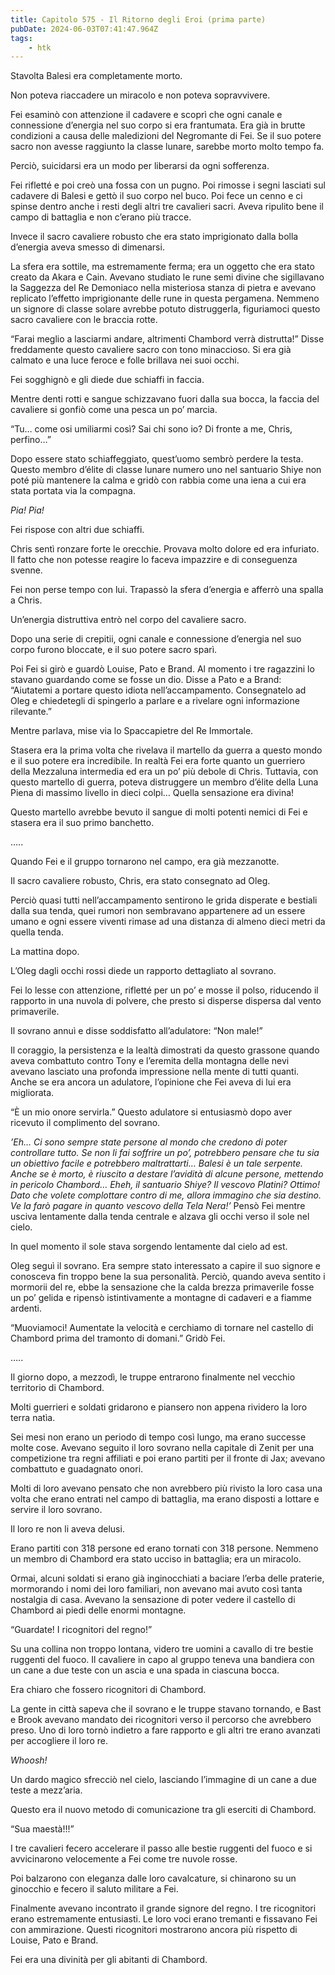 ```yaml
---
title: Capitolo 575 - Il Ritorno degli Eroi (prima parte)
pubDate: 2024-06-03T07:41:47.964Z
tags:
    - htk
---
```


Stavolta Balesi era completamente morto.

Non poteva riaccadere un miracolo e non poteva sopravvivere.

Fei esaminò con attenzione il cadavere e scoprì che ogni canale e connessione d’energia nel suo corpo si era frantumata. Era già in brutte condizioni a causa delle maledizioni del Negromante di Fei. Se il suo potere sacro non avesse raggiunto la classe lunare, sarebbe morto molto tempo fa.

Perciò, suicidarsi era un modo per liberarsi da ogni sofferenza.

Fei rifletté e poi creò una fossa con un pugno. Poi rimosse i segni lasciati sul cadavere di Balesi e gettò il suo corpo nel buco. Poi fece un cenno e ci spinse dentro anche i resti degli altri tre cavalieri sacri. Aveva ripulito bene il campo di battaglia e non c’erano più tracce.

Invece il sacro cavaliere robusto che era stato imprigionato dalla bolla d’energia aveva smesso di dimenarsi.

La sfera era sottile, ma estremamente ferma; era un oggetto che era stato creato da Akara e Cain. Avevano studiato le rune semi divine che sigillavano la Saggezza del Re Demoniaco nella misteriosa stanza di pietra e avevano replicato l’effetto imprigionante delle rune in questa pergamena. Nemmeno un signore di classe solare avrebbe potuto distruggerla, figuriamoci questo sacro cavaliere con le braccia rotte.

“Farai meglio a lasciarmi andare, altrimenti Chambord verrà distrutta!” Disse freddamente questo cavaliere sacro con tono minaccioso. Si era già calmato e una luce feroce e folle brillava nei suoi occhi.

Fei sogghignò e gli diede due schiaffi in faccia.

Mentre denti rotti e sangue schizzavano fuori dalla sua bocca, la faccia del cavaliere si gonfiò come una pesca un po’ marcia.

“Tu… come osi umiliarmi così? Sai chi sono io? Di fronte a me, Chris, perfino…”

Dopo essere stato schiaffeggiato, quest’uomo sembrò perdere la testa. Questo membro d’élite di classe lunare numero uno nel santuario Shiye non poté più mantenere la calma e gridò con rabbia come una iena a cui era stata portata via la compagna.

<em>Pia! Pia!</em>

Fei rispose con altri due schiaffi.

Chris sentì ronzare forte le orecchie. Provava molto dolore ed era infuriato. Il fatto che non potesse reagire lo faceva impazzire e di conseguenza svenne.

Fei non perse tempo con lui. Trapassò la sfera d’energia e afferrò una spalla a Chris.

Un’energia distruttiva entrò nel corpo del cavaliere sacro.

Dopo una serie di crepitii, ogni canale e connessione d’energia nel suo corpo furono bloccate, e il suo potere sacro sparì.

Poi Fei si girò e guardò Louise, Pato e Brand. Al momento i tre ragazzini lo stavano guardando come se fosse un dio. Disse a Pato e a Brand: “Aiutatemi a portare questo idiota nell’accampamento. Consegnatelo ad Oleg e chiedetegli di spingerlo a parlare e a rivelare ogni informazione rilevante.”

Mentre parlava, mise via lo Spaccapietre del Re Immortale.

Stasera era la prima volta che rivelava il martello da guerra a questo mondo e il suo potere era incredibile. In realtà Fei era forte quanto un guerriero della Mezzaluna intermedia ed era un po’ più debole di Chris. Tuttavia, con questo martello di guerra, poteva distruggere un membro d’élite della Luna Piena di massimo livello in dieci colpi… Quella sensazione era divina!

Questo martello avrebbe bevuto il sangue di molti potenti nemici di Fei e stasera era il suo primo banchetto.

…..

Quando Fei e il gruppo tornarono nel campo, era già mezzanotte.

Il sacro cavaliere robusto, Chris, era stato consegnato ad Oleg.

Perciò quasi tutti nell’accampamento sentirono le grida disperate e bestiali dalla sua tenda, quei rumori non sembravano appartenere ad un essere umano e ogni essere viventi rimase ad una distanza di almeno dieci metri da quella tenda.

La mattina dopo.

L’Oleg dagli occhi rossi diede un rapporto dettagliato al sovrano.

Fei lo lesse con attenzione, rifletté per un po’ e mosse il polso, riducendo il rapporto in una nuvola di polvere, che presto si disperse dispersa dal vento primaverile.

Il sovrano annuì e disse soddisfatto all’adulatore: “Non male!”

Il coraggio, la persistenza e la lealtà dimostrati da questo grassone quando aveva combattuto contro Tony e l’eremita della montagna delle nevi avevano lasciato una profonda impressione nella mente di tutti quanti. Anche se era ancora un adulatore, l’opinione che Fei aveva di lui era migliorata.

“È un mio onore servirla.” Questo adulatore si entusiasmò dopo aver ricevuto il complimento del sovrano.

<em>’Eh… Ci sono sempre state persone al mondo che credono di poter controllare tutto. Se non li fai soffrire un po’, potrebbero pensare che tu sia un obiettivo facile e potrebbero maltrattarti… Balesi è un tale serpente. Anche se è morto, è riuscito a destare l’avidità di alcune persone, mettendo in pericolo Chambord… Eheh, il santuario Shiye? Il vescovo Platini? Ottimo! Dato che volete complottare contro di me, allora immagino che sia destino. Ve la farò pagare in quanto vescovo della Tela Nera!’</em> Pensò Fei mentre usciva lentamente dalla tenda centrale e alzava gli occhi verso il sole nel cielo.

In quel momento il sole stava sorgendo lentamente dal cielo ad est.

Oleg seguì il sovrano. Era sempre stato interessato a capire il suo signore e conosceva fin troppo bene la sua personalità. Perciò, quando aveva sentito i mormorii del re, ebbe la sensazione che la calda brezza primaverile fosse un po’ gelida e ripensò istintivamente a montagne di cadaveri e a fiamme ardenti.

“Muoviamoci! Aumentate la velocità e cerchiamo di tornare nel castello di Chambord prima del tramonto di domani.” Gridò Fei.

…..

Il giorno dopo, a mezzodì, le truppe entrarono finalmente nel vecchio territorio di Chambord.

Molti guerrieri e soldati gridarono e piansero non appena rividero la loro terra natìa.

Sei mesi non erano un periodo di tempo così lungo, ma erano successe molte cose. Avevano seguito il loro sovrano nella capitale di Zenit per una competizione tra regni affiliati e poi erano partiti per il fronte di Jax; avevano combattuto e guadagnato onori.

Molti di loro avevano pensato che non avrebbero più rivisto la loro casa una volta che erano entrati nel campo di battaglia, ma erano disposti a lottare e servire il loro sovrano.

Il loro re non li aveva delusi.

Erano partiti con 318 persone ed erano tornati con 318 persone. Nemmeno un membro di Chambord era stato ucciso in battaglia; era un miracolo.

Ormai, alcuni soldati si erano già inginocchiati a baciare l’erba delle praterie, mormorando i nomi dei loro familiari, non avevano mai avuto così tanta nostalgia di casa. Avevano la sensazione di poter vedere il castello di Chambord ai piedi delle enormi montagne.

“Guardate! I ricognitori del regno!”

Su una collina non troppo lontana, videro tre uomini a cavallo di tre bestie ruggenti del fuoco. Il cavaliere in capo al gruppo teneva una bandiera con un cane a due teste con un ascia e una spada in ciascuna bocca.

Era chiaro che fossero ricognitori di Chambord.

La gente in città sapeva che il sovrano e le truppe stavano tornando, e Bast e Brook avevano mandato dei ricognitori verso il percorso che avrebbero preso. Uno di loro tornò indietro a fare rapporto e gli altri tre erano avanzati per accogliere il loro re.

<em>Whoosh!</em>

Un dardo magico sfrecciò nel cielo, lasciando l’immagine di un cane a due teste a mezz’aria.

Questo era il nuovo metodo di comunicazione tra gli eserciti di Chambord.

“Sua maestà!!!”

I tre cavalieri fecero accelerare il passo alle bestie ruggenti del fuoco e si avvicinarono velocemente a Fei come tre nuvole rosse.

Poi balzarono con eleganza dalle loro cavalcature, si chinarono su un ginocchio e fecero il saluto militare a Fei.

Finalmente avevano incontrato il grande signore del regno. I tre ricognitori erano estremamente entusiasti. Le loro voci erano tremanti e fissavano Fei con ammirazione. Questi ricognitori mostrarono ancora più rispetto di Louise, Pato e Brand.

Fei era una divinità per gli abitanti di Chambord.



